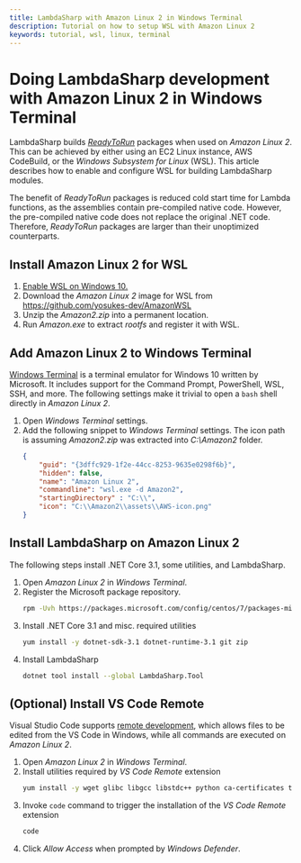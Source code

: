 ```yaml
---
title: LambdaSharp with Amazon Linux 2 in Windows Terminal
description: Tutorial on how to setup WSL with Amazon Linux 2
keywords: tutorial, wsl, linux, terminal
---
```


# Doing LambdaSharp development with Amazon Linux 2 in Windows Terminal

LambdaSharp builds [_ReadyToRun_](https://docs.microsoft.com/en-us/dotnet/core/whats-new/dotnet-core-3-0#readytorun-images)  packages when used on _Amazon Linux 2_. This can be achieved by either using an EC2 Linux instance, AWS CodeBuild, or the _Windows Subsystem for Linux_ (WSL). This article describes how to enable and configure WSL for building LambdaSharp modules.

The benefit of _ReadyToRun_ packages is reduced cold start time for Lambda functions, as the assemblies contain pre-compiled native code. However, the pre-compiled native code does not replace the original .NET code. Therefore, _ReadyToRun_ packages are larger than their unoptimized counterparts.

## Install Amazon Linux 2 for WSL

1. [Enable WSL on Windows 10.](https://docs.microsoft.com/en-us/windows/wsl/install-win10)
1. Download the _Amazon Linux 2_ image for WSL from https://github.com/yosukes-dev/AmazonWSL
1. Unzip the _Amazon2.zip_ into a permanent location.
1. Run _Amazon.exe_ to extract _rootfs_ and register it with WSL.

## Add Amazon Linux 2 to Windows Terminal

[Windows Terminal](https://www.microsoft.com/en-us/p/windows-terminal-preview/9n0dx20hk701) is a terminal emulator for Windows 10 written by Microsoft. It includes support for the Command Prompt, PowerShell, WSL, SSH, and more. The following settings make it trivial to open a `bash` shell directly in _Amazon Linux 2_.

1. Open _Windows Terminal_ settings.
1. Add the following snippet to _Windows Terminal_ settings. The icon path is assuming _Amazon2.zip_ was extracted into _C:\Amazon2_ folder.
    ```json
    {
        "guid": "{3dffc929-1f2e-44cc-8253-9635e0298f6b}",
        "hidden": false,
        "name": "Amazon Linux 2",
        "commandline": "wsl.exe -d Amazon2",
        "startingDirectory" : "C:\\",
        "icon": "C:\\Amazon2\\assets\\AWS-icon.png"
    }
    ```

## Install LambdaSharp on Amazon Linux 2

The following steps install .NET Core 3.1, some utilities, and LambdaSharp.

1. Open _Amazon Linux 2_ in _Windows Terminal_.
1. Register the Microsoft package repository.
    ```bash
    rpm -Uvh https://packages.microsoft.com/config/centos/7/packages-microsoft-prod.rpm
    ```
1. Install .NET Core 3.1 and misc. required utilities
    ```bash
    yum install -y dotnet-sdk-3.1 dotnet-runtime-3.1 git zip
    ```
1. Install LambdaSharp
    ```bash
    dotnet tool install --global LambdaSharp.Tool
    ```

## (Optional) Install VS Code Remote

Visual Studio Code supports [remote development](https://code.visualstudio.com/docs/remote/remote-overview), which allows files to be edited from the VS Code in Windows, while all commands are executed on _Amazon Linux 2_.

1. Open _Amazon Linux 2_ in _Windows Terminal_.
1. Install utilities required by _VS Code Remote_ extension
    ```bash
    yum install -y wget glibc libgcc libstdc++ python ca-certificates tar
    ```
1. Invoke `code` command to trigger the installation of the _VS Code Remote_ extension
    ```bash
    code
    ```
1. Click _Allow Access_ when prompted by _Windows Defender_.
